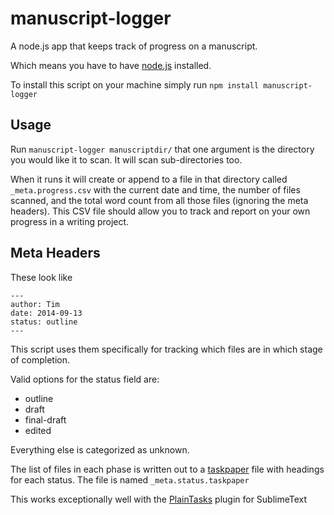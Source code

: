 manuscript-logger
=================

A node.js app that keeps track of progress on a manuscript.

Which means you have to have [node.js](http://nodejs.org/) installed.

To install this script on your machine simply run `npm install manuscript-logger`

## Usage

Run `manuscript-logger manuscriptdir/` that one argument is the directory you would like it to scan. It will scan sub-directories too.


When it runs it will create or append to a file in that directory called `_meta.progress.csv` with the current date and time, the number of files scanned, and the total word count from all those files (ignoring the meta headers). This CSV file should allow you to track and report on your own progress in a writing project.

## Meta Headers

These look like
```
---
author: Tim
date: 2014-09-13
status: outline
---
```

This script uses them specifically for tracking which files are in which stage of completion.

Valid options for the status field are:

- outline
- draft
- final-draft
- edited

Everything else is categorized as unknown.

The list of files in each phase is written out to a [taskpaper](http://hogbaysoftware.com/) file with headings for each status. The file is named `_meta.status.taskpaper`

This works exceptionally well with the [PlainTasks](https://github.com/aziz/PlainTasks) plugin for SublimeText
